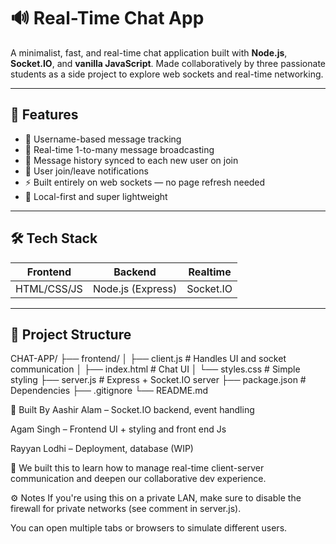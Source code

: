 # 🔊 Real-Time Chat App

A minimalist, fast, and real-time chat application built with **Node.js**, **Socket.IO**, and **vanilla JavaScript**. Made collaboratively by three passionate students as a side project to explore web sockets and real-time networking.

---

## 🚀 Features

- 🧠 Username-based message tracking
- 💬 Real-time 1-to-many message broadcasting
- 🧾 Message history synced to each new user on join
- 🚪 User join/leave notifications
- ⚡ Built entirely on web sockets — no page refresh needed
- 🔐 Local-first and super lightweight

---

## 🛠️ Tech Stack

| Frontend | Backend | Realtime |
|----------|---------|----------|
| HTML/CSS/JS | Node.js (Express) | Socket.IO |

---

## 📂 Project Structure
CHAT-APP/
├── frontend/
│ ├── client.js # Handles UI and socket communication
│ ├── index.html # Chat UI
│ └── styles.css # Simple styling
├── server.js # Express + Socket.IO server
├── package.json # Dependencies
├── .gitignore
└── README.md

👥 Built By
Aashir Alam – Socket.IO backend, event handling

Agam Singh – Frontend UI + styling and front end Js

Rayyan Lodhi – Deployment, database (WIP)

🧠 We built this to learn how to manage real-time client-server communication and deepen our collaborative dev experience.

⚙️ Notes
If you're using this on a private LAN, make sure to disable the firewall for private networks (see comment in server.js).

You can open multiple tabs or browsers to simulate different users.
